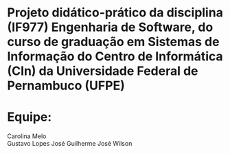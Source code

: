 # Projeto didático-prático da disciplina (IF977) Engenharia de Software, do curso de graduação em Sistemas de Informação do Centro de Informática (CIn) da Universidade Federal de Pernambuco (UFPE)

# Equipe:
Carolina Melo<br>
Gustavo Lopes
José Guilherme
José Wilson
